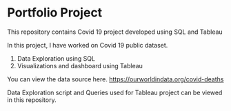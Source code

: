 # Portfolio Project
This repository contains Covid 19 project developed using SQL and Tableau

In this project, I have worked on Covid 19 public dataset.

1. Data Exploration using SQL
2. Visualizations and dashboard using Tableau

You can view the data source here.
https://ourworldindata.org/covid-deaths

Data Exploration script and Queries used for Tableau project can be viewed in this repository.


